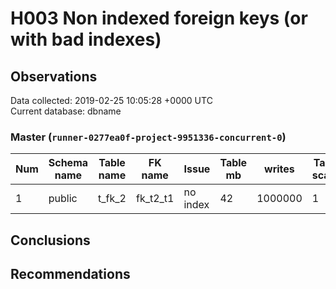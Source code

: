 # H003 Non indexed foreign keys (or with bad indexes) #

## Observations ##
Data collected: 2019-02-25 10:05:28 +0000 UTC  
Current database: dbname  

### Master (`runner-0277ea0f-project-9951336-concurrent-0`) ###

Num | Schema name | Table name | FK name | Issue | Table mb | writes | Table scans | Parent name | Parent mb | Parent writes | Cols list | Indexdef
----|-------------|------------|---------|-------|----------|--------|-------------|-------------|-----------|---------------|-----------|----------
1 |public |t_fk_2 |fk_t2_t1 |no index |42 |1000000 |1 |t_fk_1 |35 |1000001 |[t1_id] |<no value>




## Conclusions ##


## Recommendations ##

